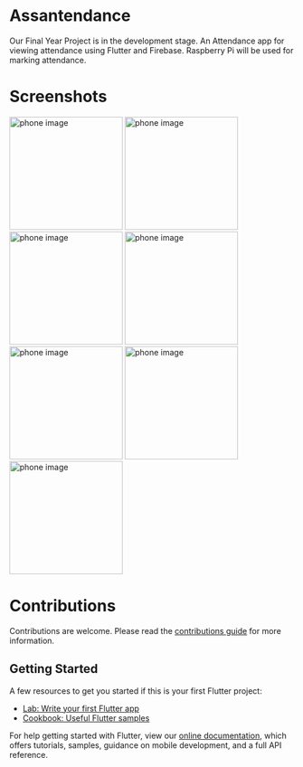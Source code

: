 # Assantendance

Our Final Year Project is in the development stage. An Attendance app for viewing attendance using Flutter and Firebase. Raspberry Pi will be used for marking attendance.

# Screenshots
<div>
<img src="images/loading.png" alt="phone image" width="200px" />
<img src="images/login.png" alt="phone image" width="200px" />
<img src="images/forgotpw.png" alt="phone image" width="200px" />
<img src="images/home.png" alt="phone image" width="200px" />
<img src="images/staff_view.png" alt="phone image" width="200px" />
<img src="images/view.png" alt="phone image" width="200px" />
<img src="images/mark.png" alt="phone image" width="200px" />
</div>

# Contributions
Contributions are welcome. Please read the [contributions guide](CONTRIBUTING.md) for more information.

## Getting Started

A few resources to get you started if this is your first Flutter project:

- [Lab: Write your first Flutter app](https://flutter.dev/docs/get-started/codelab)
- [Cookbook: Useful Flutter samples](https://flutter.dev/docs/cookbook)

For help getting started with Flutter, view our
[online documentation](https://flutter.dev/docs), which offers tutorials,
samples, guidance on mobile development, and a full API reference.
